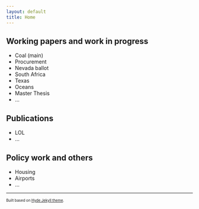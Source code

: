 ```yaml
---
layout: default
title: Home
---
```

## Working papers and work in progress
- Coal (main)
- Procurement
- Nevada ballot
- South Africa
- Texas 
- Oceans
- Master Thesis
- ...

## Publications
-  LOL
-  ...

## Policy work and others
- Housing
- Airports
- ...


---
<sup><sub>Built based on [Hyde Jekyll theme](https://github.com/poole/hyde).<sub><sup>






